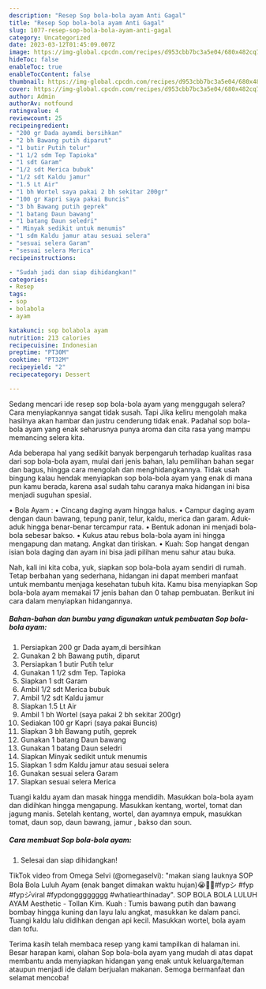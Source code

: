 ```yaml
---
description: "Resep Sop bola-bola ayam Anti Gagal"
title: "Resep Sop bola-bola ayam Anti Gagal"
slug: 1077-resep-sop-bola-bola-ayam-anti-gagal
category: Uncategorized
date: 2023-03-12T01:45:09.007Z
image: https://img-global.cpcdn.com/recipes/d953cbb7bc3a5e04/680x482cq70/sop-bola-bola-ayam-foto-resep-utama.jpg
hideToc: false
enableToc: true
enableTocContent: false
thumbnail: https://img-global.cpcdn.com/recipes/d953cbb7bc3a5e04/680x482cq70/sop-bola-bola-ayam-foto-resep-utama.jpg
cover: https://img-global.cpcdn.com/recipes/d953cbb7bc3a5e04/680x482cq70/sop-bola-bola-ayam-foto-resep-utama.jpg
author: Admin
authorAv: notfound
ratingvalue: 4
reviewcount: 25
recipeingredient:
- "200 gr Dada ayamdi bersihkan"
- "2 bh Bawang putih diparut"
- "1 butir Putih telur"
- "1 1/2 sdm Tep Tapioka"
- "1 sdt Garam"
- "1/2 sdt Merica bubuk"
- "1/2 sdt Kaldu jamur"
- "1.5 Lt Air"
- "1 bh Wortel saya pakai 2 bh sekitar 200gr"
- "100 gr Kapri saya pakai Buncis"
- "3 bh Bawang putih geprek"
- "1 batang Daun bawang"
- "1 batang Daun seledri"
- " Minyak sedikit untuk menumis"
- "1 sdm Kaldu jamur atau sesuai selera"
- "sesuai selera Garam"
- "sesuai selera Merica"
recipeinstructions:

- "Sudah jadi dan siap dihidangkan!"
categories:
- Resep
tags:
- sop
- bolabola
- ayam

katakunci: sop bolabola ayam 
nutrition: 213 calories
recipecuisine: Indonesian
preptime: "PT30M"
cooktime: "PT32M"
recipeyield: "2"
recipecategory: Dessert

---
```



Sedang mencari ide resep sop bola-bola ayam yang menggugah selera? Cara menyiapkannya sangat tidak susah. Tapi Jika keliru mengolah maka hasilnya akan hambar dan justru cenderung tidak enak. Padahal sop bola-bola ayam yang enak seharusnya punya aroma dan cita rasa yang mampu memancing selera kita.


Ada beberapa hal yang sedikit banyak berpengaruh terhadap kualitas rasa dari sop bola-bola ayam, mulai dari jenis bahan, lalu pemilihan bahan segar dan bagus, hingga cara mengolah dan menghidangkannya. Tidak usah bingung kalau hendak menyiapkan sop bola-bola ayam yang enak di mana pun kamu berada, karena asal sudah tahu caranya maka hidangan ini bisa menjadi suguhan spesial.

• Bola Ayam : • Cincang daging ayam hingga halus. • Campur daging ayam dengan daun bawang, tepung panir, telur, kaldu, merica dan garam. Aduk-aduk hingga benar-benar tercampur rata. • Bentuk adonan ini menjadi bola-bola sebesar bakso. • Kukus atau rebus bola-bola ayam ini hingga mengapung dan matang. Angkat dan tiriskan. • Kuah: Sop hangat dengan isian bola daging dan ayam ini bisa jadi pilihan menu sahur atau buka.


Nah, kali ini kita coba, yuk, siapkan sop bola-bola ayam sendiri di rumah. Tetap berbahan yang sederhana, hidangan ini dapat memberi manfaat untuk membantu menjaga kesehatan tubuh kita. Kamu bisa menyiapkan Sop bola-bola ayam memakai 17 jenis bahan dan 0 tahap pembuatan. Berikut ini cara dalam menyiapkan hidangannya.

<!--inarticleads1-->

##### Bahan-bahan dan bumbu yang digunakan untuk pembuatan Sop bola-bola ayam:

1. Persiapkan 200 gr Dada ayam,di bersihkan
1. Gunakan 2 bh Bawang putih, diparut
1. Persiapkan 1 butir Putih telur
1. Gunakan 1 1/2 sdm Tep. Tapioka
1. Siapkan 1 sdt Garam
1. Ambil 1/2 sdt Merica bubuk
1. Ambil 1/2 sdt Kaldu jamur
1. Siapkan 1.5 Lt Air
1. Ambil 1 bh Wortel (saya pakai 2 bh sekitar 200gr)
1. Sediakan 100 gr Kapri (saya pakai Buncis)
1. Siapkan 3 bh Bawang putih, geprek
1. Gunakan 1 batang Daun bawang
1. Gunakan 1 batang Daun seledri
1. Siapkan  Minyak sedikit untuk menumis
1. Siapkan 1 sdm Kaldu jamur atau sesuai selera
1. Gunakan sesuai selera Garam
1. Siapkan sesuai selera Merica


Tuangi kaldu ayam dan masak hingga mendidih. Masukkan bola-bola ayam dan didihkan hingga mengapung. Masukkan kentang, wortel, tomat dan jagung manis. Setelah kentang, wortel, dan ayamnya empuk, masukkan tomat, daun sop, daun bawang, jamur , bakso dan soun. 

<!--inarticleads2-->

##### Cara membuat Sop bola-bola ayam:


1. Selesai dan siap dihidangkan!

TikTok video from Omega Selvi (@omegaselvi): &#34;makan siang lauknya SOP Bola Bola Luluh Ayam (enak banget dimakan waktu hujan)😭👍🏻#fypシ #fyp #fypシ゚viral #fypdongggggggg #whatiearthinaday&#34;. SOP BOLA BOLA LULUH AYAM Aesthetic - Tollan Kim. Kuah : Tumis bawang putih dan bawang bombay hingga kuning dan layu lalu angkat, masukkan ke dalam panci. Tuangi kaldu lalu didihkan dengan api kecil. Masukkan wortel, bola ayam dan tofu. 

Terima kasih telah membaca resep yang kami tampilkan di halaman ini. Besar harapan kami, olahan Sop bola-bola ayam yang mudah di atas dapat membantu anda menyiapkan hidangan yang enak untuk keluarga/teman ataupun menjadi ide dalam berjualan makanan. Semoga bermanfaat dan selamat mencoba!

